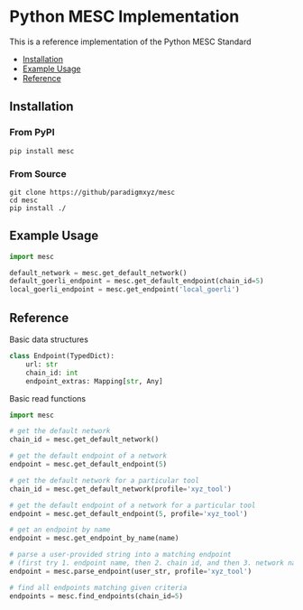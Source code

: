 
# Python MESC Implementation

This is a reference implementation of the Python MESC Standard

- [Installation](#installation)
- [Example Usage](#example-usage)
- [Reference](#reference)

## Installation

### From PyPI
`pip install mesc`

### From Source
```
git clone https://github/paradigmxyz/mesc
cd mesc
pip install ./
```

## Example Usage

```python
import mesc

default_network = mesc.get_default_network()
default_goerli_endpoint = mesc.get_default_endpoint(chain_id=5)
local_goerli_endpoint = mesc.get_endpoint('local_goerli')
```

## Reference

Basic data structures
```python
class Endpoint(TypedDict):
    url: str
    chain_id: int
    endpoint_extras: Mapping[str, Any]
```

Basic read functions

```python
import mesc

# get the default network
chain_id = mesc.get_default_network()

# get the default endpoint of a network
endpoint = mesc.get_default_endpoint(5)

# get the default network for a particular tool
chain_id = mesc.get_default_network(profile='xyz_tool')

# get the default endpoint of a network for a particular tool
endpoint = mesc.get_default_endpoint(5, profile='xyz_tool')

# get an endpoint by name
endpoint = mesc.get_endpoint_by_name(name)

# parse a user-provided string into a matching endpoint
# (first try 1. endpoint name, then 2. chain id, and then 3. network name)
endpoint = mesc.parse_endpoint(user_str, profile='xyz_tool')

# find all endpoints matching given criteria
endpoints = mesc.find_endpoints(chain_id=5)
```
